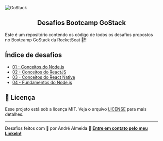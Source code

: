 <img alt="GoStack" src="https://user-images.githubusercontent.com/1422971/79642474-fe8b8500-8173-11ea-8cbd-6720f448372e.png" />
<h2 align="center">
  Desafios Bootcamp GoStack
</h2>

Este é um repositório contendo os código de todos os desafios propostos no Bootcamp GoStack da RocketSeat :rocket:!!

## Índice de desafios

- [01 - Conceitos do Node.js](01-conceitos-nodejs)
- [02 - Conceitos do ReactJS](02-conceitos-reactjs)
- [03 - Conceitos do React Native](03-conceitos-react-native)
- [04 - Fundamentos do Node.js](04-fundamentos-nodejs)

## :memo: Licença

Esse projeto está sob a licença MIT. Veja o arquivo [LICENSE](LICENSE) para mais detalhes.

---

Desafios feitos com 💜 por André Almeida :wave: **[Entre em contato pelo meu LinkeIn!](https://www.linkedin.com/in/andre-alves-almeida/)**